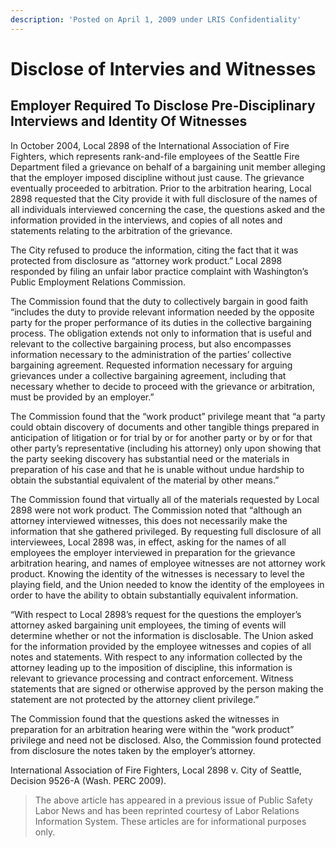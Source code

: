 ```yaml
---
description: 'Posted on April 1, 2009 under LRIS Confidentiality'
---
```


# Disclose of Intervies and Witnesses

## Employer Required To Disclose Pre-Disciplinary Interviews and Identity Of Witnesses

In October 2004, Local 2898 of the International Association of Fire Fighters, which represents rank-and-file employees of the Seattle Fire Department filed a grievance on behalf of a bargaining unit member alleging that the employer imposed discipline without just cause. The grievance eventually proceeded to arbitration. Prior to the arbitration hearing, Local 2898 requested that the City provide it with full disclosure of the names of all individuals interviewed concerning the case, the questions asked and the information provided in the interviews, and copies of all notes and statements relating to the arbitration of the grievance.

The City refused to produce the information, citing the fact that it was protected from disclosure as “attorney work product.” Local 2898 responded by filing an unfair labor practice complaint with Washington’s Public Employment Relations Commission.

The Commission found that the duty to collectively bargain in good faith “includes the duty to provide relevant information needed by the opposite party for the proper performance of its duties in the collective bargaining process. The obligation extends not only to information that is useful and relevant to the collective bargaining process, but also encompasses information necessary to the administration of the parties’ collective bargaining agreement. Requested information necessary for arguing grievances under a collective bargaining agreement, including that necessary whether to decide to proceed with the grievance or arbitration, must be provided by an employer.”

The Commission found that the “work product” privilege meant that “a party could obtain discovery of documents and other tangible things prepared in anticipation of litigation or for trial by or for another party or by or for that other party’s representative \(including his attorney\) only upon showing that the party seeking discovery has substantial need or the materials in preparation of his case and that he is unable without undue hardship to obtain the substantial equivalent of the material by other means.”

The Commission found that virtually all of the materials requested by Local 2898 were not work product. The Commission noted that “although an attorney interviewed witnesses, this does not necessarily make the information that she gathered privileged. By requesting full disclosure of all interviewees, Local 2898 was, in effect, asking for the names of all employees the employer interviewed in preparation for the grievance arbitration hearing, and names of employee witnesses are not attorney work product. Knowing the identity of the witnesses is necessary to level the playing field, and the Union needed to know the identity of the employees in order to have the ability to obtain substantially equivalent information.

“With respect to Local 2898’s request for the questions the employer’s attorney asked bargaining unit employees, the timing of events will determine whether or not the information is disclosable. The Union asked for the information provided by the employee witnesses and copies of all notes and statements. With respect to any information collected by the attorney leading up to the imposition of discipline, this information is relevant to grievance processing and contract enforcement. Witness statements that are signed or otherwise approved by the person making the statement are not protected by the attorney client privilege.”

The Commission found that the questions asked the witnesses in preparation for an arbitration hearing were within the “work product” privilege and need not be disclosed. Also, the Commission found protected from disclosure the notes taken by the employer’s attorney.

International Association of Fire Fighters, Local 2898 v. City of Seattle, Decision 9526-A \(Wash. PERC 2009\).

> The above article has appeared in a previous issue of Public Safety Labor News and has been reprinted courtesy of Labor Relations Information System. These articles are for informational purposes only.

